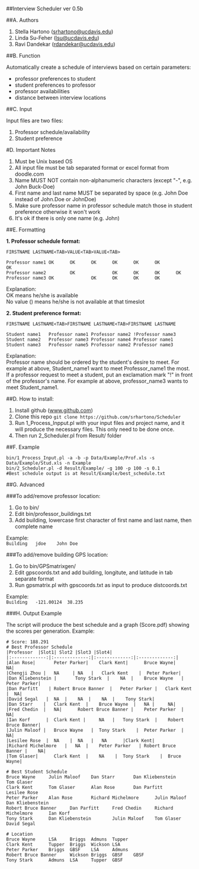 ##Interview Scheduler ver 0.5b

##A. Authors   
1. Stella Hartono (srhartono@ucdavis.edu)
2. Linda Su-Feher (lsu@ucdavis.edu)
3. Ravi Dandekar (rdandekar@ucdavis.edu)

##B. Function

Automatically create a schedule of interviews based on certain parameters:
- professor preferences to student
- student preferences to professor
- professor availabilities
- distance between interview locations

##C. Input

Input files are two files:  
1. Professor schedule/availability
2. Student preference

#D. Important Notes

1. Must be Unix based OS
2. All input file must be tab separated format or excel format from doodle.com
3. Name MUST NOT contain non-alphanumeric characters (except \"-\", e.g. John Buck-Doe)
4. First name and last name MUST be separated by space (e.g. John Doe instead of John.Doe or JohnDoe)
5. Make sure professor name in professor schedule match those in student preference otherwise it won't work
6. It's ok if there is only one name (e.g. John)

##E. Formatting

**1. Professor schedule format:**  

`FIRSTNAME LASTNAME<TAB>VALUE<TAB>VALUE<TAB>`

```
Professor name1 OK      OK      OK      OK      OK      OK              OK
Professor name2         OK              OK      OK      OK      OK
Professor name3 OK              OK      OK      OK      OK
```

Explanation:  
OK means he/she is available  
No value (<TAB><TAB>) means he/she is not available at that timeslot

**2. Student preference format:**  

`FIRSTNAME LASTNAME<TAB>FIRSTNAME LASTNAME<TAB>FIRSTNAME LASTNAME`

```
Student name1   Professor name1 Professor name2 !Professor name3
Student name2   Professor name3 Professor name4 Professor name1
Student name3   Professor name5 Professor name2 Professor name3
```

Explanation:  
Professor name should be ordered by the student's desire to meet. For example at above, Student_name1 want to meet Professor_name1 the most.  
If a professor request to meet a student, put an exclamation mark "!" in front of the professor's name. For example at above, professor_name3 wants to meet Student_name1.

##D. How to install:  
1. Install github (www.github.com)
2. Clone this repo `git clone https://github.com/srhartono/Scheduler`
3. Run 1_Process_Inpput.pl with your input files and project name, and it will produce the necessary files. This only need to be done once.
4. Then run 2_Scheduler.pl from Result/<Project Name> folder

##F. Example

```
bin/1_Process_Input.pl -a -b -p Data/Example/Prof.xls -s Data/Example/Stud.xls -n Example
bin/2_Scheduler.pl -d Result/Example/ -g 100 -p 100 -s 0.1
#Best schedule output is at Result/Example/best_schedule.txt
```

##G. Advanced

###To add/remove professor location:  

1. Go to bin/
2. Edit bin/professor_buildings.txt
3. Add building, lowercase first character of first name and last name, then complete name

Example:   
`Building	jdoe	John Doe`

###To add/remove building GPS location:  

1. Go to bin/GPSmatrixgen/
2. Edit gpscoords.txt and add building, longitute, and latitude in tab separate format
3. Run gpsmatrix.pl with gpscoords.txt as input to produce distcoords.txt

Example:  
`Building	-121.00124	38.235`
  
###H. Output Example

The script will produce the best schedule and a graph (Score.pdf) showing the scores per generation. Example:

```
# Score: 188.291
# Best Professor Schedule
|Professor  |Slot1| Slot2 |Slot3 |Slot4|
|:-------------:|:-------------:|:-------------:|:-------------:|
|Alan Rose|       Peter Parker|    Clark Kent|      Bruce Wayne|     NA|
|Chengji Zhou |   NA     | NA   |   Clark Kent    |  Peter Parker|
|Dan Kliebenstein |       Tony Stark  |    NA  |    Bruce Wayne   |  Peter Parker|
|Dan Parfitt    | Robert Bruce Banner  |   Peter Parker |   Clark Kent    |  NA|
|David Segal   |  NA  |    NA  |    NA  |    Tony Stark|
|Dan Starr    |   Clark Kent  |    Bruce Wayne  |   NA |     NA|
|Fred Chedin  |   NA|      Robert Bruce Banner |    Peter Parker  |  NA|
|Ian Korf      |  Clark Kent |     NA   |   Tony Stark  |    Robert Bruce Banner|
|Julin Maloof |   Bruce Wayne   |  Tony Stark    |  Peter Parker  |  NA|
|Lesilee Rose  |  NA    |  NA   |   NA      |Clark Kent|
|Richard Michelmore   |   NA  |    Peter Parker   | Robert Bruce Banner |    NA|
|Tom Glaser|      Clark Kent  |    NA    |  Tony Stark    |  Bruce Wayne|

# Best Student Schedule
Bruce Wayne     Julin Maloof    Dan Starr       Dan Kliebenstein        Tom Glaser
Clark Kent      Tom Glaser      Alan Rose       Dan Parfitt     Lesilee Rose
Peter Parker    Alan Rose       Richard Michelmore      Julin Maloof    Dan Kliebenstein
Robert Bruce Banner     Dan Parfitt     Fred Chedin     Richard Michelmore      Ian Korf
Tony Stark      Dan Kliebenstein        Julin Maloof    Tom Glaser      David Segal

# Location
Bruce Wayne     LSA     Briggs  Admuns  Tupper
Clark Kent      Tupper  Briggs  Wickson LSA
Peter Parker    Briggs  GBSF    LSA     Admuns
Robert Bruce Banner     Wickson Briggs  GBSF    GBSF
Tony Stark      Admuns  LSA     Tupper  GBSF
```
